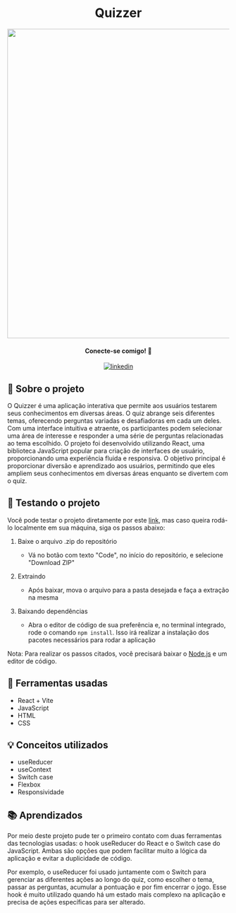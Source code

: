 <h1 align='center'>Quizzer</h1>

<div align='center'>
  <img src='https://github.com/gustavo-atanazio/Quizzer/assets/124182846/b249ad50-e5b1-4daa-8474-b81abf599a0b' width='700px'/>
</div>

<div align='center'>

#### Conecte-se comigo! 🤝
[![linkedin](https://img.shields.io/badge/linkedin-0A66C2?style=for-the-badge&logo=linkedin&logoColor=white)](https://www.linkedin.com/in/gustavo-atanazio)
</div>

## 📘 Sobre o projeto
O Quizzer é uma aplicação interativa que permite aos usuários testarem seus conhecimentos em diversas áreas. O quiz abrange seis diferentes temas, oferecendo perguntas variadas e desafiadoras em cada um deles. Com uma interface intuitiva e atraente, os participantes podem selecionar uma área de interesse e responder a uma série de perguntas relacionadas ao tema escolhido. O projeto foi desenvolvido utilizando React, uma biblioteca JavaScript popular para criação de interfaces de usuário, proporcionando uma experiência fluida e responsiva. O objetivo principal é proporcionar diversão e aprendizado aos usuários, permitindo que eles ampliem seus conhecimentos em diversas áreas enquanto se divertem com o quiz.

## 🚀 Testando o projeto
Você pode testar o projeto diretamente por este [link](https://quizzer-delta.vercel.app/), mas caso queira rodá-lo localmente em sua máquina, siga os passos abaixo:

1. Baixe o arquivo .zip do repositório
    - Vá no botão com texto "Code", no início do repositório, e selecione "Download ZIP"

2. Extraindo
    - Após baixar, mova o arquivo para a pasta desejada e faça a extração na mesma

3. Baixando dependências
    - Abra o editor de código de sua preferência e, no terminal integrado, rode o comando `npm install`. Isso irá realizar a instalação dos pacotes necessários para rodar a aplicação

Nota: Para realizar os passos citados, você precisará baixar o [Node.js](https://nodejs.org/pt-br) e um editor de código.

## 🔨 Ferramentas usadas
- React + Vite
- JavaScript
- HTML
- CSS

## 💡 Conceitos utilizados
- useReducer
- useContext
- Switch case
- Flexbox
- Responsividade

## 📚 Aprendizados
Por meio deste projeto pude ter o primeiro contato com duas ferramentas das tecnologias usadas: o hook useReducer do React e o Switch case do JavaScript. Ambas são opções que podem facilitar muito a lógica da aplicação e evitar a duplicidade de código.

Por exemplo, o useReducer foi usado juntamente com o Switch para gerenciar as diferentes ações ao longo do quiz, como escolher o tema, passar as perguntas, acumular a pontuação e por fim encerrar o jogo. Esse hook é muito utilizado quando há um estado mais complexo na aplicação e precisa de ações específicas para ser alterado.